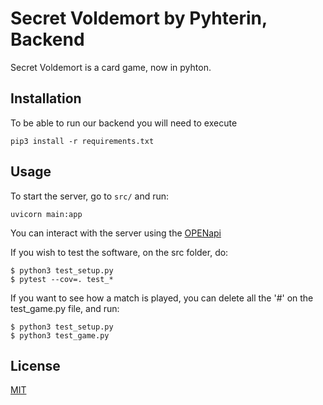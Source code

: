 # Secret Voldemort by Pyhterin, Backend

Secret Voldemort is a card game, now in pyhton.

## Installation
To be able to run our backend you will need to execute

```
pip3 install -r requirements.txt
```
## Usage
To start the server, go to `src/` and run:
```
uvicorn main:app
```
You can interact with the server using the [OPENapi](127.0.0.1/8000/docs)

If you wish to test the software, on the src folder, do:
```
$ python3 test_setup.py
$ pytest --cov=. test_*
```

If you want to see how a match is played, you can delete all the '#' on the 
test_game.py file, and run:
```
$ python3 test_setup.py
$ python3 test_game.py
```

## License
[MIT](https://choosealicense.com/licenses/mit/)
